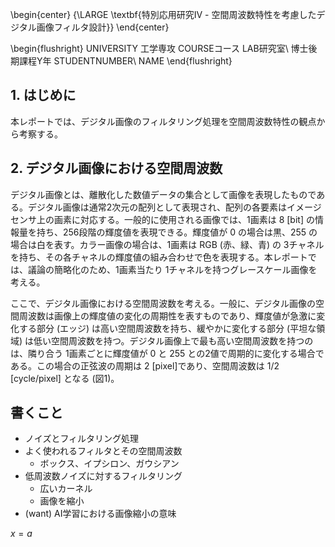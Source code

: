 \begin{center}
{\LARGE \textbf{特別応用研究Ⅳ - 空間周波数特性を考慮したデジタル画像フィルタ設計}}
\end{center}

\begin{flushright}
UNIVERSITY 工学専攻 COURSEコース LAB研究室\\
博士後期課程Y年 STUDENTNUMBER\\
NAME
\end{flushright}

## 1. はじめに

本レポートでは、デジタル画像のフィルタリング処理を空間周波数特性の観点から考察する。

## 2. デジタル画像における空間周波数

デジタル画像とは、離散化した数値データの集合として画像を表現したものである。デジタル画像は通常2次元の配列として表現され、配列の各要素はイメージセンサ上の画素に対応する。一般的に使用される画像では、1画素は 8 [bit] の情報量を持ち、256段階の輝度値を表現できる。輝度値が 0 の場合は黒、255 の場合は白を表す。カラー画像の場合は、1画素は RGB (赤、緑、青) の 3チャネルを持ち、その各チャネルの輝度値の組み合わせで色を表現する。本レポートでは、議論の簡略化のため、1画素当たり 1チャネルを持つグレースケール画像を考える。

ここで、デジタル画像における空間周波数を考える。一般に、デジタル画像の空間周波数は画像上の輝度値の変化の周期性を表すものであり、輝度値が急激に変化する部分 (エッジ) は高い空間周波数を持ち、緩やかに変化する部分 (平坦な領域) は低い空間周波数を持つ。デジタル画像上で最も高い空間周波数を持つのは、隣り合う 1画素ごとに輝度値が 0 と 255 との2値で周期的に変化する場合である。この場合の正弦波の周期は 2 [pixel]であり、空間周波数は 1/2 [cycle/pixel] となる (図1)。

## 書くこと

- ノイズとフィルタリング処理
- よく使われるフィルタとその空間周波数
  - ボックス、イプシロン、ガウシアン
- 低周波数ノイズに対するフィルタリング
  - 広いカーネル
  - 画像を縮小
- (want) AI学習における画像縮小の意味

$x = a$
